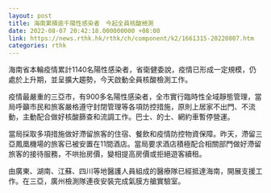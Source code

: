 ```yaml
---
layout: post
title: 海南累積逾千陽性感染者　今起全員核酸檢測
date: 2022-08-07 20:42:18.000000000 +08:00
link: https://news.rthk.hk/rthk/ch/component/k2/1661315-20220807.htm
categories: rthk
---
```


海南省本輪疫情累計1140名陽性感染者，省衛健委說，疫情已形成一定規模，仍處於上升期，並呈擴大趨勢，今天啟動全員核酸檢測工作。

疫情最嚴重的三亞市，有900多名陽性感染者，全市實行臨時性全域靜態管理，當局呼籲市民和旅客嚴格遵守封閉管理等各項防控措施，原則上居家不出門、不流動，主動配合做好核酸篩查和流調工作。巴士、的士、網約車暫停營運。

當局採取多項措施做好滯留旅客的住宿、餐飲和疫情防控物資保障。昨天，滯留三亞鳳凰機場的旅客已被安置在11間酒店。當局要求酒店積極配合相關部門做好滯留旅客的接待服務，不哄抬房價，變相提高房價或拒絕遊客續租。

由廣東、湖南、江蘇、四川等地醫護人員組成的醫療隊已經抵達海南，開展支援工作。在三亞，廣州檢測隊連夜安裝完成氣膜方艙實驗室。
